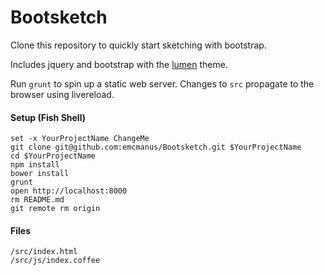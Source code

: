 Bootsketch
================

Clone this repository to quickly start sketching with bootstrap.

Includes jquery and bootstrap with the [lumen](http://bootswatch.com/lumen/) theme.

Run `grunt` to spin up a static web server. Changes to `src` propagate to the browser using livereload.

#### Setup (Fish Shell)

    set -x YourProjectName ChangeMe
    git clone git@github.com:emcmanus/Bootsketch.git $YourProjectName
    cd $YourProjectName
    npm install
    bower install
    grunt
    open http://localhost:8000
    rm README.md
    git remote rm origin

#### Files

    /src/index.html
    /src/js/index.coffee
